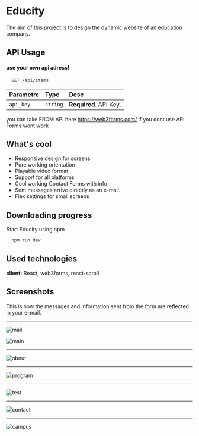 # Educity

The aim of this project is to design the dynamic website of an education company.


## API Usage

#### use your own api adress!

```http
  GET /api/items
```

| Parametre | Type     | Desc                |
| :-------- | :------- | :------------------------- |
| `api_key` | `string` | **Required**. API Key. |

you can take FROM API here https://web3forms.com/ 
if you dont use API Forms wont work
  
## What's cool

- Responsive design for screens
- Pure working orientation
- Playable video format
- Support for all platforms
- Cool working Contact Forms with info
- Sent messages arrive directly as an e-mail.
- Flex settings for small screens

  
## Downloading progress 

Start Educity using npm

```bash 
  npm run dev
```
    
## Used technologies

**client:** React, web3forms, react-scroll


  
## Screenshots
This is how the messages and information sent from the form are reflected in your e-mail.
<hr>

![mail](https://github.com/wlanHan/Educity/assets/159789584/e2212a31-2313-427f-9a0b-bd7eb9d7d2aa)


![main](https://github.com/wlanHan/Educity/assets/159789584/8296c63e-ade2-4ab4-8791-4d3f64eb86b5)

<hr>

![about](https://github.com/wlanHan/Educity/assets/159789584/c92e363a-db02-44b5-b9e6-2e482bde9aad)

<hr>

![program](https://github.com/wlanHan/Educity/assets/159789584/6fc04c9b-8e61-4c88-b7b5-8110199e863f)

<hr>

![test](https://github.com/wlanHan/Educity/assets/159789584/9404e81d-d8ce-4924-b54a-3f915bc82339)

<hr>

![contact](https://github.com/wlanHan/Educity/assets/159789584/7aa26c01-9727-47e4-8345-29a5b205a2d1)

<hr>

![campus](https://github.com/wlanHan/Educity/assets/159789584/ab179202-18b3-4161-b9e5-1a2a6b462092)
